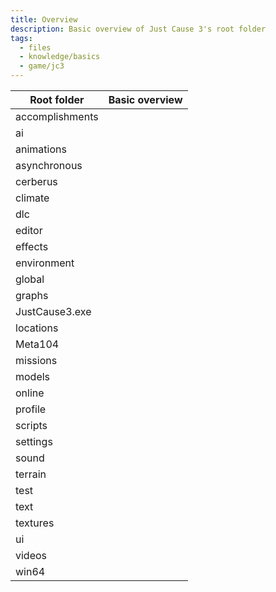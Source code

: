 ```yaml
---
title: Overview
description: Basic overview of Just Cause 3's root folder
tags:
  - files
  - knowledge/basics
  - game/jc3
---
```

| Root folder     | Basic overview |
| --------------- | -------------- |
| accomplishments |                |
| ai              |                |
| animations      |                |
| asynchronous    |                |
| cerberus        |                |
| climate         |                |
| dlc             |                |
| editor          |                |
| effects         |                |
| environment     |                |
| global          |                |
| graphs          |                |
| JustCause3.exe  |                |
| locations       |                |
| Meta104         |                |
| missions        |                |
| models          |                |
| online          |                |
| profile         |                |
| scripts         |                |
| settings        |                |
| sound           |                |
| terrain         |                |
| test            |                |
| text            |                |
| textures        |                |
| ui              |                |
| videos          |                |
| win64           |                |
